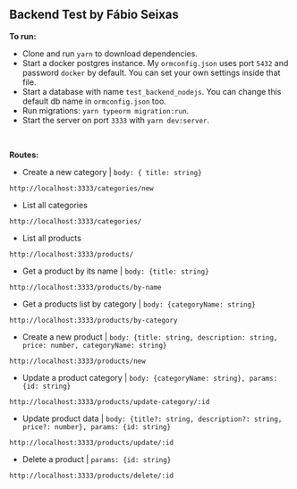<h2>Backend Test by Fábio Seixas</h2>

<strong>To run:</strong>

- Clone and run `yarn` to download dependencies.
- Start a docker postgres instance. My `ormconfig.json` uses port `5432` and password `docker` by default. You can set your own settings inside that file.
- Start a database with name `test_backend_nodejs`. You can change this default db name in `ormconfig.json` too.
- Run migrations: `yarn typeorm migration:run`.
- Start the server on port `3333` with `yarn dev:server`.

<br>

<strong>Routes:</strong>

- Create a new category | `body: { title: string}`

`http://localhost:3333/categories/new`

- List all categories

`http://localhost:3333/categories/`

- List all products

`http://localhost:3333/products/`

- Get a product by its name | `body: {title: string}`

`http://localhost:3333/products/by-name`


- Get a products list by category | `body: {categoryName: string}`

`http://localhost:3333/products/by-category`


- Create a new product | `body: {title: string, description: string, price: number, categoryName: string}`

`http://localhost:3333/products/new`


- Update a product category | `body: {categoryName: string}, params: {id: string}`

`http://localhost:3333/products/update-category/:id`


- Update product data | `body: {title?: string, description?: string, price?: number}, params: {id: string}`

`http://localhost:3333/products/update/:id`


- Delete a product | `params: {id: string}`

`http://localhost:3333/products/delete/:id`

